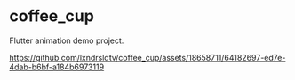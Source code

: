 # coffee_cup

Flutter animation demo project.

https://github.com/lxndrsldtv/coffee_cup/assets/18658711/64182697-ed7e-4dab-b6bf-a184b6973119
